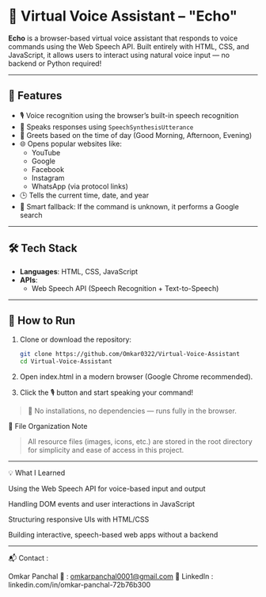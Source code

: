# 🤖 Virtual Voice Assistant – "Echo"

**Echo** is a browser-based virtual voice assistant that responds to voice commands using the Web Speech API. Built entirely with HTML, CSS, and JavaScript, it allows users to interact using natural voice input — no backend or Python required!

---

## 🌟 Features

- 🎙️ Voice recognition using the browser’s built-in speech recognition
- 💬 Speaks responses using `SpeechSynthesisUtterance`
- 👋 Greets based on the time of day (Good Morning, Afternoon, Evening)
- 🌐 Opens popular websites like:
  - YouTube
  - Google
  - Facebook
  - Instagram
  - WhatsApp (via protocol links)
- 🕒 Tells the current time, date, and year
- 🔎 Smart fallback: If the command is unknown, it performs a Google search

---

## 🛠️ Tech Stack

- **Languages**: HTML, CSS, JavaScript
- **APIs**:
  - Web Speech API (Speech Recognition + Text-to-Speech)

---

## 🚀 How to Run

1. Clone or download the repository:
   ```bash
   git clone https://github.com/Omkar0322/Virtual-Voice-Assistant
   cd Virtual-Voice-Assistant

2. Open index.html in a modern browser (Google Chrome recommended).


3. Click the 🎙️ button and start speaking your command!



> 📌 No installations, no dependencies — runs fully in the browser.



📂 File Organization Note

> All resource files (images, icons, etc.) are stored in the root directory for simplicity and ease of access in this project.


---

💡 What I Learned

Using the Web Speech API for voice-based input and output

Handling DOM events and user interactions in JavaScript

Structuring responsive UIs with HTML/CSS

Building interactive, speech-based web apps without a backend



---

📬 Contact : 

Omkar Panchal
📧 : omkarpanchal0001@gmail.com
🔗 LinkedIn : linkedin.com/in/omkar-panchal-72b76b300

